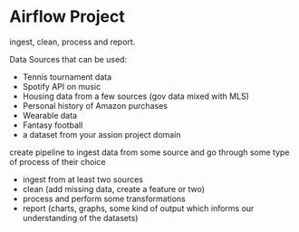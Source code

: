 # Airflow Project

ingest, clean, process and report.

Data Sources that can be used:

- Tennis tournament data
- Spotify API on music
- Housing data from a few sources (gov data mixed with MLS)
- Personal history of Amazon purchases
- Wearable data
- Fantasy football
- a dataset from your assion project domain

create pipeline to ingest data from some source and go through some type of process of their choice 

- ingest from at least two sources
- clean (add missing data, create a feature or two)
- process and perform some transformations
- report (charts, graphs, some kind of output which informs our understanding of the datasets)

